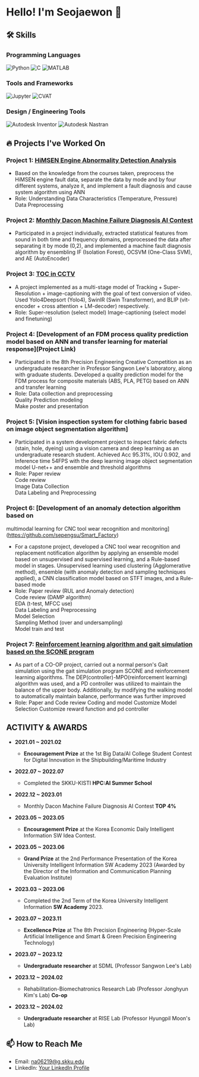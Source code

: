 # Hello! I'm Seojaewon 👋

## 🛠️ Skills

### Programming Languages
![Python](https://img.shields.io/badge/Python-3776AB?style=for-the-badge&logo=python&logoColor=white)
![C](https://img.shields.io/badge/-C-A8B9CC?style=for-the-badge&logo=c&logoColor=white)
![MATLAB](https://img.shields.io/badge/-MATLAB-0076A8?style=for-the-badge&logo=matlab&logoColor=white)

### Tools and Frameworks
![Jupyter](https://img.shields.io/badge/Jupyter-F37626.svg?&style=for-the-badge&logo=Jupyter&logoColor=white)
![CVAT](https://img.shields.io/badge/-CVAT-5C3EE8?style=for-the-badge&logo=OpenCV&logoColor=white)

### Design / Engineering Tools
![Autodesk Inventor](https://img.shields.io/badge/Inventor-0696D7?style=for-the-badge&logo=autodesk&logoColor=white)
![Autodesk Nastran](https://img.shields.io/badge/Nastran-FF3E00?style=for-the-badge&logo=autodesk&logoColor=white)


## 🔥 Projects I've Worked On

### Project 1: [HiMSEN Engine Abnormality Detection Analysis](https://github.com/sepengsu/HiMSEN)
- Based on the knowledge from the courses taken, preprocess the HiMSEN engine fault data, separate the data by mode and by four different systems, analyze it, and implement a fault diagnosis and cause system algorithm using ANN
- Role: Understanding Data Characteristics (Temperature, Pressure)  
        Data Preprocessing

### Project 2: [Monthly Dacon Machine Failure Diagnosis AI Contest](https://github.com/sepengsu/DACON-machine-fault-diagnosis)
- Participated in a project individually, extracted statistical features from sound in both time and frequency domains, preprocessed the data after separating it by mode (0,2), and implemented a machine fault diagnosis algorithm by ensembling IF (Isolation Forest), OCSVM (One-Class SVM), and AE (AutoEncoder)

### Project 3: [TOC in CCTV](https://github.com/INISW/INISW6)
- A project implemented as a multi-stage model of Tracking + Super-Resolution + image-captioning with the goal of text conversion
of video. Used Yolo4Deepsort (Yolo4), SwinIR (Swin Transformer), and BLIP (vit-encoder + cross attention + LM-decoder) respectively.
- Role: Super-resolution (select model)
  Image-captioning (select model and finetuning)

### Project 4: [Development of an FDM process quality prediction model based on ANN and transfer learning for material response](Project Link)
- Participated in the 8th Precision Engineering Creative Competition as an undergraduate researcher in Professor Sangwon Lee's
laboratory, along with graduate students. Developed a quality prediction model for the FDM process for composite materials
(ABS, PLA, PETG) based on ANN and transfer learning
- Role: Data collection and preprocessing  
Quality Prediction modeling  
Make poster and presentation

### Project 5: [Vision inspection system for clothing fabric based on image object segmentation algorithm]
- Participated in a system development project to inspect fabric defects (stain, hole, dyeing) using a vision camera and deep
learning as an undergraduate research student. Achieved Acc 95.31%, IOU 0.902, and Inference time 54FPS with the deep
learning image object segmentation model U-net++ and ensemble and threshold algorithms
- Role: Paper review  
Code review  
Image Data Collection  
Data Labeling and Preprocessing  

### Project 6: [Development of an anomaly detection algorithm based on
multimodal learning for CNC tool wear recognition and monitoring](https://github.com/sepengsu/Smart_Factory)
- For a capstone project, developed a CNC tool wear recognition and replacement notification algorithm by applying an
ensemble model based on unsupervised and supervised learning, and a Rule-based model in stages. Unsupervised learning
used clustering (Agglomerative method), ensemble (with anomaly detection and sampling techniques applied), a CNN
classification model based on STFT images, and a Rule-based mode
- Role: Paper review (RUL and Anomaly detection)  
Code review (DAMP algorithm)  
EDA (t-test, MFCC use)  
Data Labeling and Preprocessing  
Model Selection  
Sampling Method (over and undersampling)  
Model train and test

### Project 7: [Reinforcement learning algorithm and gait simulation based on the SCONE program](https://github.com/sepengsu/winter_co_op)
- As part of a CO-OP project, carried out a normal person's Gait simulation using the gait simulation program SCONE and
reinforcement learning algorithms. The DEP(controller)-MPO(reinforcement learning) algorithm was used, and a PD controller
was utilized to maintain the balance of the upper body. Additionally, by modifying the walking model to automatically
maintain balance, performance was further improved
- Role: Paper and Code review
Coding and model Customize
Model Selection
Customize reward function and pd controller

## ACTIVITY & AWARDS

- **2021.01 ~ 2021.02**
  - **Encouragement Prize** at the 1st Big Data/AI College Student Contest for Digital Innovation in the Shipbuilding/Maritime Industry

- **2022.07 ~ 2022.07**
  - Completed the SKKU-KISTI **HPC:AI Summer School**

- **2022.12 ~ 2023.01**
  - Monthly Dacon Machine Failure Diagnosis AI Contest **TOP 4%**

- **2023.05 ~ 2023.05**
  - **Encouragement Prize** at the Korea Economic Daily Intelligent Information SW Idea Contest.

- **2023.05 ~ 2023.06**
  - **Grand Prize** at the 2nd Performance Presentation of the Korea University Intelligent Information SW Academy 2023 (Awarded by the Director of the Information and Communication Planning Evaluation Institute)

- **2023.03 ~ 2023.06**
  - Completed the 2nd Term of the Korea University Intelligent Information **SW Academy** 2023.

- **2023.07 ~ 2023.11**
  - **Excellence Prize** at The 8th Precision Engineering (Hyper-Scale Artificial Intelligence and Smart & Green Precision Engineering Technology)

- **2023.07 ~ 2023.12**
  - **Undergraduate researcher** at SDML (Professor Sangwon Lee's Lab)

- **2023.12 ~ 2024.02**
  - Rehabilitation-Biomechatronics Research Lab (Professor Jonghyun Kim's Lab) **Co-op**
  
- **2023.12 ~ 2024.02**
  - **Undergraduate researcher** at RISE Lab (Professor Hyungpil Moon's Lab) 

## 📫 How to Reach Me
- Email: na06219@g.skku.edu
- LinkedIn: [Your LinkedIn Profile](www.linkedin.com/in/seopengsu)


